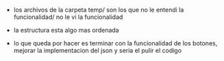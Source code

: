 - los archivos de la carpeta temp/ son los que no le entendi la funcionalidad/ no le vi la funcionalidad

- la estructura esta algo mas ordenada

- lo que queda por hacer es terminar con la funcionalidad de los botones, mejorar la implementacion del json y seria el pulir el codigo